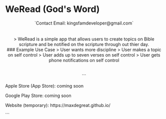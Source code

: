# WeRead (God's Word)

<p align="center">
  `Contact Email: kingsfamdeveloper@gmail.com`
  <br>
  <br>
  <br>
  > WeRead is a simple app that allows users to create topics on Bible scripture and be notified on the scripture through out thier day.
  <br>
  ### Example Use Case
  > User wants more discipline
  > User makes a topic on self control
  > User adds up to seven verses on self control
  > User gets phone notifications on self control
  <br>
  <br>
  <br>
  ```<p> Apple Store (App Store): coming soon  </p>

  <p> Google Play Store: coming soon  </p>

  <p> Website (temporary):  https://maxdegreat.github.io/ </p>```
</p>

  
